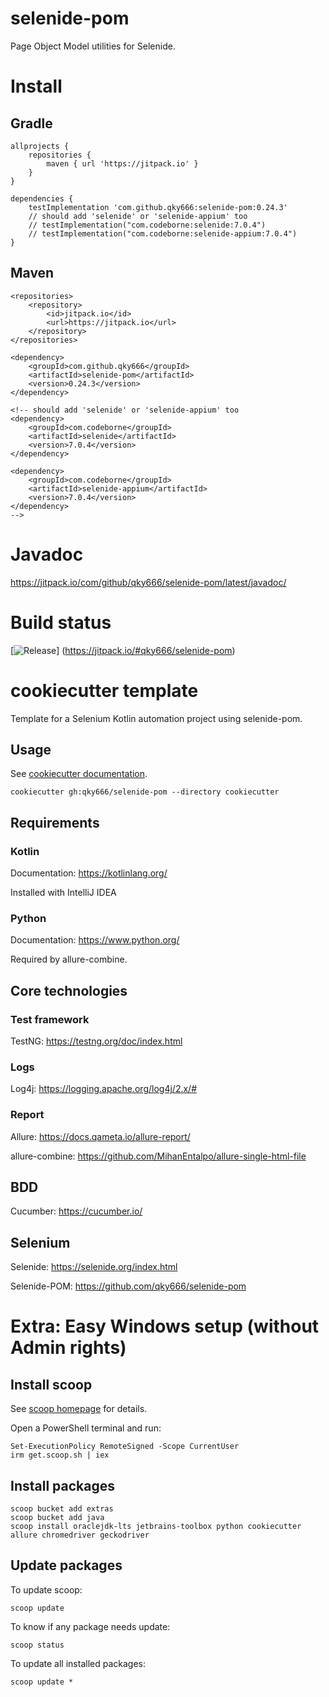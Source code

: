 # selenide-pom

Page Object Model utilities for Selenide.

# Install

## Gradle

```
allprojects {
    repositories {
        maven { url 'https://jitpack.io' }
    }
}

dependencies {
    testImplementation 'com.github.qky666:selenide-pom:0.24.3'
    // should add 'selenide' or 'selenide-appium' too
    // testImplementation("com.codeborne:selenide:7.0.4")
    // testImplementation("com.codeborne:selenide-appium:7.0.4")
}
```

## Maven

```
<repositories>
    <repository>
        <id>jitpack.io</id>
        <url>https://jitpack.io</url>
    </repository>
</repositories>

<dependency>
    <groupId>com.github.qky666</groupId>
    <artifactId>selenide-pom</artifactId>
    <version>0.24.3</version>
</dependency>

<!-- should add 'selenide' or 'selenide-appium' too
<dependency>
    <groupId>com.codeborne</groupId>
    <artifactId>selenide</artifactId>
    <version>7.0.4</version>
</dependency>

<dependency>
    <groupId>com.codeborne</groupId>
    <artifactId>selenide-appium</artifactId>
    <version>7.0.4</version>
</dependency>
-->
```

# Javadoc

https://jitpack.io/com/github/qky666/selenide-pom/latest/javadoc/

# Build status

[![Release](https://jitpack.io/v/qky666/selenide-pom.svg)]
(https://jitpack.io/#qky666/selenide-pom)

# cookiecutter template

Template for a Selenium Kotlin automation project using selenide-pom.

## Usage

See [cookiecutter documentation](https://cookiecutter.readthedocs.io/en/stable/index.html).

    cookiecutter gh:qky666/selenide-pom --directory cookiecutter

## Requirements

### Kotlin

Documentation: https://kotlinlang.org/

Installed with IntelliJ IDEA

### Python

Documentation: https://www.python.org/

Required by allure-combine.

## Core technologies

### Test framework

TestNG: https://testng.org/doc/index.html

### Logs

Log4j: https://logging.apache.org/log4j/2.x/#

### Report

Allure: https://docs.qameta.io/allure-report/

allure-combine: https://github.com/MihanEntalpo/allure-single-html-file

## BDD

Cucumber: https://cucumber.io/

## Selenium

Selenide: https://selenide.org/index.html

Selenide-POM: https://github.com/qky666/selenide-pom

# Extra: Easy Windows setup (without Admin rights)

## Install scoop

See [scoop homepage](https://scoop.sh/) for details.

Open a PowerShell terminal and run:

    Set-ExecutionPolicy RemoteSigned -Scope CurrentUser
    irm get.scoop.sh | iex

## Install packages

    scoop bucket add extras    
    scoop bucket add java
    scoop install oraclejdk-lts jetbrains-toolbox python cookiecutter allure chromedriver geckodriver

## Update packages

To update scoop:

    scoop update

To know if any package needs update:

    scoop status

To update all installed packages:

    scoop update *
